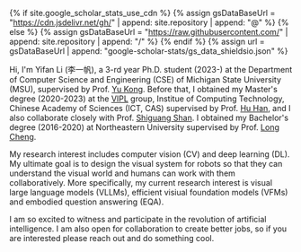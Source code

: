 {% if site.google_scholar_stats_use_cdn %}
{% assign gsDataBaseUrl = "https://cdn.jsdelivr.net/gh/" | append: site.repository | append: "@" %}
{% else %}
{% assign gsDataBaseUrl = "https://raw.githubusercontent.com/" | append: site.repository | append: "/" %}
{% endif %}
{% assign url = gsDataBaseUrl | append: "google-scholar-stats/gs_data_shieldsio.json" %}

<span class='anchor' id='about-me'></span>

Hi, I'm Yifan Li (李一帆), a 3-rd year Ph.D. student (2023-) at the Department of Computer Science and Engineering (CSE) of Michigan State University (MSU), supervised by Prof. [Yu Kong](https://scholar.google.com/citations?user=wXA8nb4AAAAJ&hl=zh-CN&oi=ao). Before that, I obtained my Master's degree (2020-2023) at the [VIPL](http://vipl.ict.ac.cn) group, Institue of Computing Technology, Chinese Academy of Sciences (ICT, CAS) supervised by Prof. [Hu Han](https://scholar.google.com/citations?user=4v709-MAAAAJ&hl=zh-CN&oi=ao), and I also collaborate closely with Prof. [Shiguang Shan](https://scholar.google.com/citations?user=Vkzd7MIAAAAJ&hl=zh-CN&oi=ao). I obtained my Bachelor's degree (2016-2020) at Northeastern University supervised by Prof. [Long Cheng](https://scholar.google.com/citations?user=Tmu1QacAAAAJ&hl=zh-CN).

My research interest includes computer vision (CV) and deep learning (DL). My ultimate goal is to design the visual system for robots so that they can understand the visual world and humans can work with them collaboratively. More specifically, my current research interest is visual large language models (VLLMs), efficient visiual foundation models (VFMs) and embodied question answering (EQA). 

I am so excited to witness and participate in the revolution of artificial intelligence. I am also open for collaboration to create better jobs, so if you are interested please reach out and do something cool.
